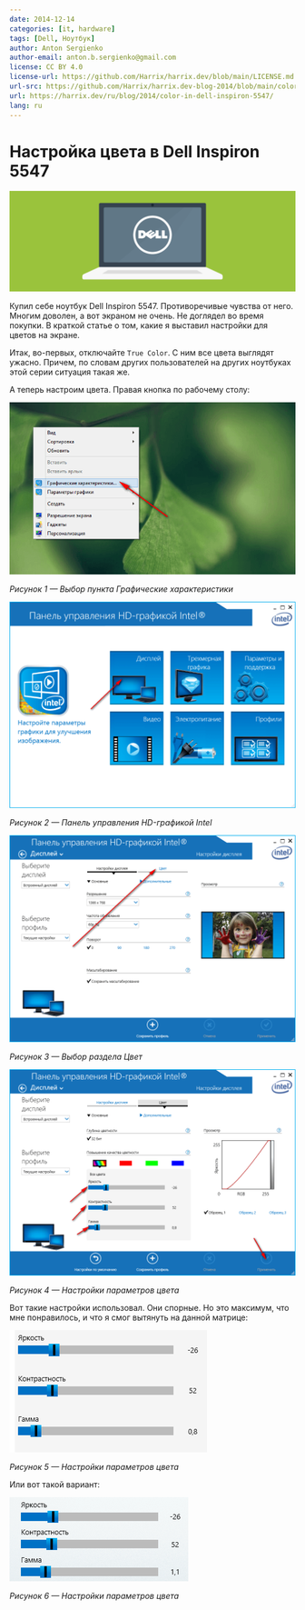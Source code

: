 ```yaml
---
date: 2014-12-14
categories: [it, hardware]
tags: [Dell, Ноутбук]
author: Anton Sergienko
author-email: anton.b.sergienko@gmail.com
license: CC BY 4.0
license-url: https://github.com/Harrix/harrix.dev/blob/main/LICENSE.md
url-src: https://github.com/Harrix/harrix.dev-blog-2014/blob/main/color-in-dell-inspiron-5547/color-in-dell-inspiron-5547.md
url: https://harrix.dev/ru/blog/2014/color-in-dell-inspiron-5547/
lang: ru
---
```


# Настройка цвета в Dell Inspiron 5547

![Featured image](featured-image.svg)

Купил себе ноутбук Dell Inspiron 5547. Противоречивые чувства от него. Многим доволен, а вот экраном не очень. Не доглядел во время покупки. В краткой статье о том, какие я выставил настройки для цветов на экране.

Итак, во-первых, отключайте `True Color`. C ним все цвета выглядят ужасно. Причем, по словам других пользователей на других ноутбуках этой серии ситуация такая же.

А теперь настроим цвета. Правая кнопка по рабочему столу:

![Выбор пункта Графические характеристики](img/dell-inspiron_01.png)

_Рисунок 1 — Выбор пункта Графические характеристики_

![Панель управления HD-графикой Intel](img/dell-inspiron_02.png)

_Рисунок 2 — Панель управления HD-графикой Intel_

![Выбор раздела Цвет](img/dell-inspiron_03.png)

_Рисунок 3 — Выбор раздела Цвет_

![Настройки параметров цвета](img/dell-inspiron_04.png)

_Рисунок 4 — Настройки параметров цвета_

Вот такие настройки использовал. Они спорные. Но это максимум, что мне понравилось, и что я смог вытянуть на данной матрице:

![Настройки параметров цвета](img/dell-inspiron_05.png)

_Рисунок 5 — Настройки параметров цвета_

Или вот такой вариант:

![Настройки параметров цвета](img/dell-inspiron_06.png)

_Рисунок 6 — Настройки параметров цвета_
